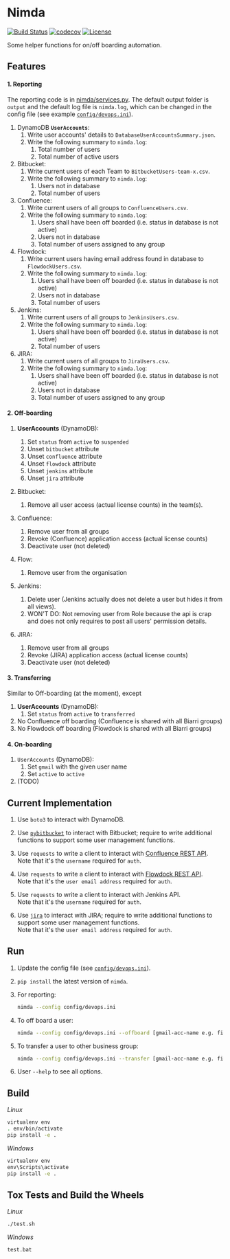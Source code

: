 # Nimda #

[![Build Status](https://travis-ci.org/kyhau/nimda.svg?branch=master)](https://travis-ci.org/kyhau/nimda)
[![codecov](https://codecov.io/gh/kyhau/nimda/branch/master/graph/badge.svg)](https://codecov.io/gh/kyhau/nimda)
[![License](https://img.shields.io/badge/license-MIT-blue.svg)](http://en.wikipedia.org/wiki/MIT_License)

Some helper functions for on/off boarding automation.

## Features

#### 1. Reporting

The reporting code is in [nimda/services.py](nimda/services.py). 
The default output folder is `output` and the default log file is `nimda.log`, 
which can be changed in the config file (see example [`config/devops.ini`](config/devops.ini)).

1. DynamoDB **`UserAccounts`**:
    1. Write user accounts' details to `DatabaseUserAccountsSummary.json`.
    1. Write the following summary to `nimda.log`:
        1. Total number of users
        1. Total number of active users
1. Bitbucket:
    1. Write current users of each Team to `BitbucketUsers-team-x.csv`.
    1. Write the following summary to `nimda.log`:
        1. Users not in database
        1. Total number of users
1. Confluence: 
    1. Write current users of all groups to `ConfluenceUsers.csv`.
    1. Write the following summary to `nimda.log`:
        1. Users shall have been off boarded (i.e. status in database is not active)
        1. Users not in database
        1. Total number of users assigned to any group
1. Flowdock: 
    1. Write current users having email address found in database to `FlowdockUsers.csv`.
    1. Write the following summary to `nimda.log`:
        1. Users shall have been off boarded (i.e. status in database is not active)
        1. Users not in database
        1. Total number of users
1. Jenkins: 
    1. Write current users of all groups to `JenkinsUsers.csv`.
    1. Write the following summary to `nimda.log`:
        1. Users shall have been off boarded (i.e. status in database is not active)
        1. Total number of users
1. JIRA: 
    1. Write current users of all groups to `JiraUsers.csv`.
    1. Write the following summary to `nimda.log`:
        1. Users shall have been off boarded (i.e. status in database is not active)
        1. Users not in database
        1. Total number of users assigned to any group

#### 2. Off-boarding

1. **UserAccounts** (DynamoDB):
    1. Set `status` from `active` to `suspended`
    1. Unset `bitbucket` attribute
    1. Unset `confluence` attribute
    1. Unset `flowdock` attribute
    1. Unset `jenkins` attribute
    1. Unset `jira` attribute

1. Bitbucket:
    1. Remove all user access (actual license counts) in the team(s).

1. Confluence:
    1. Remove user from all groups
    1. Revoke (Confluence) application access (actual license counts)
    1. Deactivate user (not deleted)

1. Flow:
    1. Remove user from the organisation

1. Jenkins:
    1. Delete user (Jenkins actually does not delete a user but hides it from all views).
    1. WON'T DO: Not removing user from Role because the api is crap and does not only requires to post all users' permission details.

1. JIRA:
    1. Remove user from all groups
    1. Revoke (JIRA) application access (actual license counts)
    1. Deactivate user (not deleted)

#### 3. Transferring

Similar to Off-boarding (at the moment), except

1. **UserAccounts** (DynamoDB):
    1. Set `status` from `active` to `transferred`
1. No Confluence off boarding (Confluence is shared with all Biarri groups)
1. No Flowdock off boarding (Flowdock is shared with all Biarri groups)

#### 4. On-boarding 

1. `UserAccounts` (DynamoDB):
    1. Set `gmail` with the given user name
    1. Set `active` to `active`
1. (TODO)


## Current Implementation

1. Use `boto3` to interact with DynamoDB.

1. Use [`pybitbucket`](https://bitbucket.org/atlassian/python-bitbucket) to interact with Bitbucket;
 require to write additional functions to support some user management functions.

1. Use `requests` to write a client to interact with [Confluence REST API](https://docs.atlassian.com/atlassian-confluence/REST/latest/). 
 <br> Note that it's the `username` required for `auth`.

1. Use `requests` to write a client to interact with [Flowdock REST API](https://www.flowdock.com/api/rest). 
 <br> Note that it's the `user email address` required for `auth`.

1. Use `requests` to write a client to interact with Jenkins API. 
 <br> Note that it's the `username` required for `auth`.

1. Use [`jira`](https://pypi.python.org/pypi/jira/) to interact with JIRA; 
 require to write additional functions to support some user management functions.
 <br> Note that it's the `user email address` required for `auth`.



## Run

1. Update the config file (see [`config/devops.ini`](config/devops.ini)).

1. `pip install` the latest version of `nimda`.

1. For reporting:

   ```bash
   nimda --config config/devops.ini 
   ```

1. To off board a user:

   ```bash
   nimda --config config/devops.ini --offboard [gmail-acc-name e.g. firstname.lastname]
   ```

1. To transfer a user to other business group:

   ```bash
   nimda --config config/devops.ini --transfer [gmail-acc-name e.g. firstname.lastname]
   ```

1. User `--help` to see all options.

## Build

*Linux*

```bash
virtualenv env
. env/bin/activate
pip install -e .
```

*Windows*
```cmd
virtualenv env
env\Scripts\activate
pip install -e .
```

## Tox Tests and Build the Wheels

*Linux*

```bash
./test.sh
```

*Windows*

```cmd
test.bat
```
